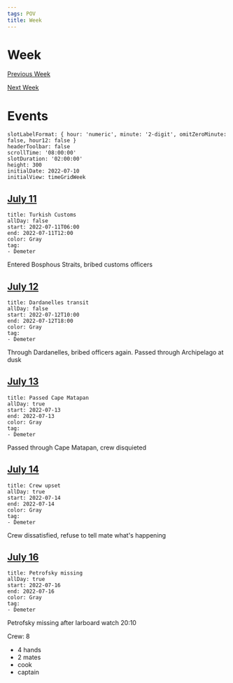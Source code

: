 ```yaml
---
tags: POV
title: Week
---
```


# Week

[Previous Week](2022-W28.md)

[Next Week](2022-W30.md)

# Events

```itinerary
slotLabelFormat: { hour: 'numeric', minute: '2-digit', omitZeroMinute: false, hour12: false }
headerToolbar: false
scrollTime: '08:00:00'
slotDuration: '02:00:00'
height: 300
initialDate: 2022-07-10
initialView: timeGridWeek
```

## [July 11](2022-07-18.md)

```itinerary-event
title: Turkish Customs
allDay: false
start: 2022-07-11T06:00
end: 2022-07-11T12:00
color: Gray
tag:
- Demeter
```

Entered Bosphous Straits, bribed customs officers

## [July 12](2022-07-18.md)

```itinerary-event
title: Dardanelles transit
allDay: false
start: 2022-07-12T10:00
end: 2022-07-12T18:00
color: Gray
tag:
- Demeter
```

Through Dardanelles, bribed officers again. Passed through Archipelago at dusk

## [July 13](2022-07-18.md)

```itinerary-event
title: Passed Cape Matapan
allDay: true
start: 2022-07-13
end: 2022-07-13
color: Gray
tag:
- Demeter
```

Passed through Cape Matapan, crew disquieted

## [July 14](2022-07-18.md)

```itinerary-event
title: Crew upset
allDay: true
start: 2022-07-14
end: 2022-07-14
color: Gray
tag:
- Demeter
```

Crew dissatisfied, refuse to tell mate what's happening

## [July 16](2022-07-18.md)

```itinerary-event
title: Petrofsky missing
allDay: true
start: 2022-07-16
end: 2022-07-16
color: Gray
tag:
- Demeter
```

Petrofsky missing after larboard watch 20:10

Crew: 8

- 4 hands
- 2 mates
- cook
- captain